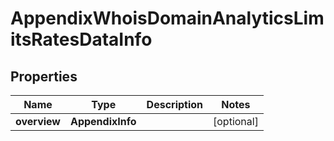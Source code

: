 # AppendixWhoisDomainAnalyticsLimitsRatesDataInfo

## Properties

| Name | Type | Description | Notes |
|------------ | ------------- | ------------- | -------------|
**overview** | **AppendixInfo** |  |[optional]|